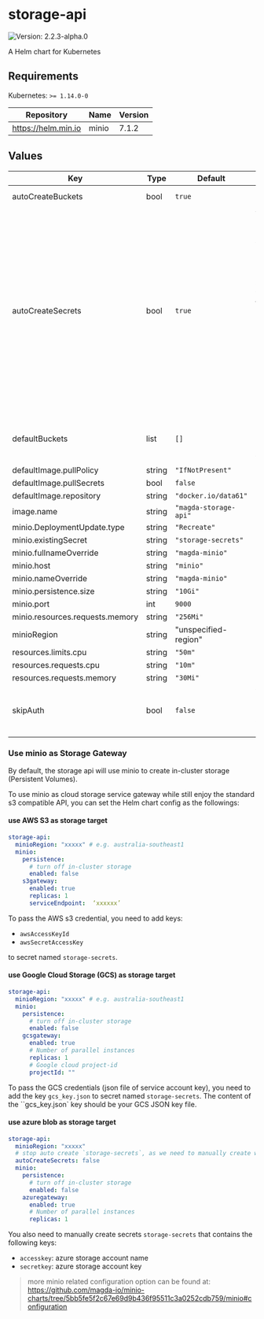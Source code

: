 # storage-api

![Version: 2.2.3-alpha.0](https://img.shields.io/badge/Version-2.2.3--alpha.0-informational?style=flat-square)

A Helm chart for Kubernetes

## Requirements

Kubernetes: `>= 1.14.0-0`

| Repository | Name | Version |
|------------|------|---------|
| https://helm.min.io | minio | 7.1.2 |

## Values

| Key | Type | Default | Description |
|-----|------|---------|-------------|
| autoCreateBuckets | bool | `true` | Create `defaultBuckets` on startup. |
| autoCreateSecrets | bool | `true` | Whether or not auto create `storage-secrets`. When auto created, random 20 chars will be generated for `accessKey` and random 40 chars will be generated for `secretKey`. When use minio as gateway mode, you might want to manualy generate the secret in order supply cloud provider secrets. e.g. <ul>   <li>awsAccessKeyId: aws s3 access key id if use AWS s3</li>   <li>awsSecretAccessKey: aws s3 secret access key id if use AWS s3</li>   <li>gcs_key.json: GCS key file if use google GCS</li> </ul> |
| defaultBuckets | list | `[]` | Default buckets to create on startup. If no value is provided `global.defaultDatasetBucket` will be used. |
| defaultImage.pullPolicy | string | `"IfNotPresent"` |  |
| defaultImage.pullSecrets | bool | `false` |  |
| defaultImage.repository | string | `"docker.io/data61"` |  |
| image.name | string | `"magda-storage-api"` |  |
| minio.DeploymentUpdate.type | string | `"Recreate"` |  |
| minio.existingSecret | string | `"storage-secrets"` |  |
| minio.fullnameOverride | string | `"magda-minio"` |  |
| minio.host | string | `"minio"` |  |
| minio.nameOverride | string | `"magda-minio"` |  |
| minio.persistence.size | string | `"10Gi"` |  |
| minio.port | int | `9000` |  |
| minio.resources.requests.memory | string | `"256Mi"` |  |
| minioRegion | string | "unspecified-region" | specify bucket region |
| resources.limits.cpu | string | `"50m"` |  |
| resources.requests.cpu | string | `"10m"` |  |
| resources.requests.memory | string | `"30Mi"` |  |
| skipAuth | bool | `false` | when set to true, API will not query policy engine for auth decision but assume it's always permitted.  It's for debugging only. |

### Use minio as Storage Gateway

By default, the storage api will use minio to create in-cluster storage (Persistent Volumes).

To use minio as cloud storage service gateway while still enjoy the standard s3 compatible API, you can set the Helm chart config as the followings:

#### use AWS S3 as storage target

```yaml
storage-api:
  minioRegion: "xxxxx" # e.g. australia-southeast1
  minio:
    persistence:
      # turn off in-cluster storage
      enabled: false
    s3gateway:
      enabled: true
      replicas: 1
      serviceEndpoint:  ‘xxxxxx’
```

To pass the AWS s3 credential, you need to add keys:
- `awsAccessKeyId`
- `awsSecretAccessKey`

to secret named `storage-secrets`.

#### use Google Cloud Storage (GCS) as storage target

```yaml
storage-api:
  minioRegion: "xxxxx" # e.g. australia-southeast1
  minio:
    persistence:
      # turn off in-cluster storage
      enabled: false
    gcsgateway:
      enabled: true
      # Number of parallel instances
      replicas: 1
      # Google cloud project-id
      projectId: ""
```

To pass the GCS credentials (json file of service account key), you need to add the key `gcs_key.json` to secret named `storage-secrets`.  The content of the ``gcs_key.json` key should be your GCS JSON key file.

#### use azure blob as storage target

```yaml
storage-api:
  minioRegion: "xxxxx"
  # stop auto create `storage-secrets`, as we need to manually create with storage account name & key
  autoCreateSecrets: false
  minio:
    persistence:
      # turn off in-cluster storage
      enabled: false
    azuregateway:
      enabled: true
      # Number of parallel instances
      replicas: 1
```

You also need to manually create secrets `storage-secrets` that contains the following keys:
- `accesskey`: azure storage account name
- `secretkey`: azure storage account key

> more minio related configuration option can be found at: https://github.com/magda-io/minio-charts/tree/5bb5fe5f2c67e69d9b436f95511c3a0252cdb759/minio#configuration